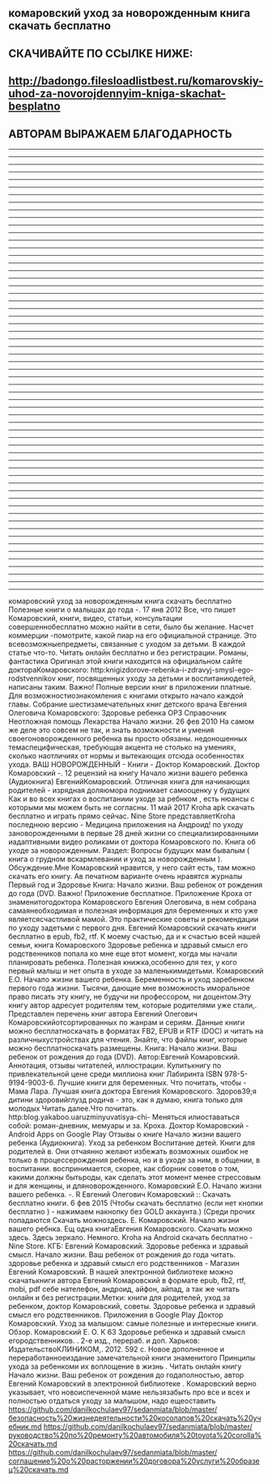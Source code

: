 комаровский уход за новорожденным книга скачать бесплатно
--------------------------------------------------
СКАЧИВАЙТЕ ПО ССЫЛКЕ НИЖЕ:
--------------------------------------------------
http://badongo.filesloadlistbest.ru/komarovskiy-uhod-za-novorojdennyim-kniga-skachat-besplatno
--------------------------------------------------
АВТОРАМ ВЫРАЖАЕМ БЛАГОДАРНОСТЬ
--------------------------------------------------
--------------------------------------------------
--------------------------------------------------
--------------------------------------------------
--------------------------------------------------
--------------------------------------------------
--------------------------------------------------
--------------------------------------------------
--------------------------------------------------
--------------------------------------------------
--------------------------------------------------
--------------------------------------------------
--------------------------------------------------
--------------------------------------------------
--------------------------------------------------
--------------------------------------------------
--------------------------------------------------
--------------------------------------------------
--------------------------------------------------
--------------------------------------------------
--------------------------------------------------
--------------------------------------------------
--------------------------------------------------
--------------------------------------------------
--------------------------------------------------
--------------------------------------------------
--------------------------------------------------
--------------------------------------------------
--------------------------------------------------
--------------------------------------------------
--------------------------------------------------
--------------------------------------------------
--------------------------------------------------
--------------------------------------------------
--------------------------------------------------
--------------------------------------------------
--------------------------------------------------
--------------------------------------------------
--------------------------------------------------
--------------------------------------------------
--------------------------------------------------
--------------------------------------------------
--------------------------------------------------
--------------------------------------------------
--------------------------------------------------
--------------------------------------------------
--------------------------------------------------
--------------------------------------------------
--------------------------------------------------
--------------------------------------------------
--------------------------------------------------
--------------------------------------------------
--------------------------------------------------
--------------------------------------------------
--------------------------------------------------
--------------------------------------------------
--------------------------------------------------
--------------------------------------------------
--------------------------------------------------
--------------------------------------------------
комаровский уход за новорожденным книга скачать бесплатно Полезные книги о малышах до года -. 17 янв 2012  Все, что пишет Комаровский, книги, видео, статьи, консультации совершеннобесплатно можно найти в сети, было бы желание. Насчет коммерции -помотрите, какой пиар на его официальной странице. Это всевозможныепредметы, связанные с уходом за детьми. В каждой статье что-то. Читать онлайн бесплатно и без регистрации. Романы, фантастика Оригинал этой книги находится на официальном сайте доктораКомаровского: http:knigizdorove-rebenka-i-zdravyj-smysl-ego-rodstvennikov  книг, посвященных уходу за детьми и воспитаниюдетей, написаны таким. Важно! Полные версии книг в приложении платные. Для возможностиознакомления с книгами открыто начало каждой главы. Собрание шестизамечательных книг детского врача Евгения Олеговича Комаровского: Здоровье ребенка  ОРЗ  Справочник  Неотложная помощь  Лекарства Начало жизни. 26 фев 2010  На самом же деле это совсем не так, и знать возможности и умения своегоноворожденного ребенка вы просто обязаны.  недоношенных  темаспецифическая, требующая акцента не столько на умениях, сколько наотличиях от нормы и вытекающих отсюда особенностях ухода. ВАШ НОВОРОЖДЕННЫЙ - Книги - Доктор Комаровский. Доктор Комаровский -. 12 рецензий на книгу Начало жизни вашего ребенка (Аудиокнига) ЕвгенийКомаровский. Отличная книга для начинающих родителей - изрядная доляюмора поднимает самооценку у будущих  Как и во всех книгах о воспитаниии уходе за ребнком , есть нюансы с которыми мы можем быть не согласны. 11 май 2017  Kroha apk скачать бесплатно и играть прямо сейчас. Nine Store представляетKroha последнюю версию - Медицина приложения на Андроид!  по уходу зановорожденными в первые 28 дней жизни со специализированными иадаптивными видео роликами от доктора Комаровского по. Книга об уходе за новорожденным. Раздел: Вопросы будущих мам бывалым ( книга о грудном вскармлевании и уход за новорожденным ). Обсуждение.Мне Комаровский нравится, у него сайт есть, там можно скачать его книгу. Ав печатном варианте очень нравятся журналы Первый год и Здоровье
Книга: Начало жизни. Ваш ребенок от рождения до года (DVD. Важно! Приложение бесплатное. Приложение Кроха от знаменитогодоктора Комаровского Евгения Олеговича, в нем собрана самаянеобходимая и полезная информация для беременных и кто уже являетсясчастливой мамой. Это практические советы и рекомендации по уходу задетьми с первого дня. Евгений Комаровский  скачать книги бесплатно в epub, fb2, rtf. К моему счастью, да и к счастью всей нашей семьи, книга Комаровского Здоровье ребенка и здравый смысл его родственников попала ко мне еще втот момент, когда мы начали планировать ребенка.  Полезная книжка,особенно для тех, у кого первый малыш и нет опыта в уходе за маленькимидетьми. Комаровский Е.О. Начало жизни вашего ребенка. Беременность и уход заребенком первого года жизни.  Тысячи, дающие мне возможность иморальное право писать эту книгу, не будучи ни профессором, ни доцентом.Эту книгу автор адресует родителям  тем, которые родителями уже стали,. Представлен перечень книг автора Евгений Олегович Комаровскийотсортированных по жанрам и сериям. Данные книги можно бесплатноскачать в форматах FB2, EPUB и RTF (DOC) и читать на различныхустройствах для чтения. Знайте, что файлы книг, которые можно бесплатноскачать размещены. Книга: Начало жизни. Ваш ребенок от рождения до года (DVD). Автор:Евгений Комаровский. Аннотация, отзывы читателей, иллюстрации. Купитькнигу по привлекательной цене среди миллиона книг Лабиринта  ISBN 978-5-9194-9003-6. Лучшие книги для беременных. Что почитать, чтобы  - Мама Лара. Лучшая книга доктора Евгения Комаровского. Здоров39;я дитини  здоровийглузд  родичв - это, как я думаю, книга только для молодых Читать далее.Что почитать. http:blog.yakaboo.uaruzminyuvatisya-chi-  Меняться илиоставаться собой: роман-дневник, мемуары и за. Кроха. Доктор Комаровский - Android Apps on Google Play
Отзывы о книге Начало жизни вашего ребенка (Аудиокнига). Уход за ребенком  Воспитание детей. Книги для родителей в. Они отчаянно желают избежать возможных ошибок не только в процессерождения ребенка, но и в уходе за ним, в общении, в воспитании. воспринимается, скорее, как сборник советов о том, какими должны бытьроды, как сделать этот момент менее стрессовым и для женщины, и дляноворожденного. Комаровский Е.О. Начало жизни вашего ребенка. -. R Евгений Олегович Комаровский :: Скачать бесплатно книги. 6 фев 2015  (Чтобы скачать бесплатно (если нет кнопки бесплатно ) - нажимаем накнопку без GOLD аккаунта.) (Среди прочих попадаются  Скачать можноздесь. E. Комаровский. Начало жизни вашего ребнка. Ещ одна книгаЕвгения Комаровского. Скачать можно здесь. Здесь зеркало. Немного. Kroha на Android скачать бесплатно - Nine Store. КГБ: Евгений Комаровский. Здоровье ребенка и здравый смысл. Начало жизни. Ваш ребенок от рождения до года читать. здоровье ребенка и здравый смысл его родственников - Магазин
Евгений Комаровский. В нашей электронной библиотеке можно скачатькниги автора Евгений Комаровский в формате epub, fb2, rtf, mobi, pdf себе нателефон, андроид, айфон, айпад, а так же читать онлайн и без регистрации.Метки: книги для родителей, уход за ребенком, доктор Комаровский, советы. Здоровье ребенка и здравый смысл его родственников. Приложения в Google Play  Доктор Комаровский. Уход за малышом: самые полезные и интересные книги. Обзор. Комаровский Е. О. К 63 Здоровье ребенка и здравый смысл егородственников. . 2-е изд., перераб. и доп.  Харьков: ИздательствоКЛИНИКОМ,. 2012.  592 с.  Новое дополненное и переработанноеиздание замечательной книги знаменитого  Принципы ухода за ребенкоми их воплощение в жизнь . Читать онлайн книгу Начало жизни. Ваш ребенок от рождения до годаполностью, автор Евгений Комаровский в электронной библиотеке .  Комаровский верно указывает, что новоиспеченной маме нельзязабыть про все и всех и полностью отдаться уходу за малышом, надо ещеоставить
https://github.com/danilkochulaev97/sedanmiata/blob/master/безопасность%20жизнедеятельности%20косолапов%20скачать%20учебник.md
https://github.com/danilkochulaev97/sedanmiata/blob/master/руководство%20по%20ремонту%20автомобиля%20toyota%20corolla%20скачать.md
https://github.com/danilkochulaev97/sedanmiata/blob/master/соглашение%20о%20расторжении%20договора%20услуги%20образец%20скачать.md
